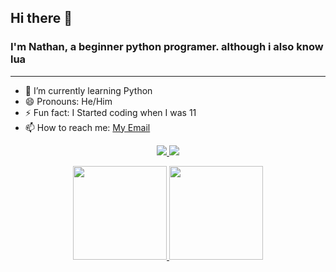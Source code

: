 ## Hi there 👋
### I'm Nathan, a beginner python programer. although i also know lua

<!--
**Natetothefuller/Natetothefuller** is a ✨ _special_ ✨ repository because its `README.md` (this file) appears on your GitHub profile.

Here are some ideas to get you started:

- 🔭 I’m currently working on ...
- 
- 👯 I’m looking to collaborate on ...
- 🤔 I’m looking for help with ...
- 💬 Ask me about ...
-->
---

- 🌱 I’m currently learning Python
- 😄 Pronouns: He/Him
- ⚡ Fun fact: I Started coding when I was 11
- 📫 How to reach me: <a href='mailto:full.nathan2007@gmail.com'>My Email</a> 

<p align='center'> 
   <a href="https://www.linkedin.com/in/yourprofile/"> 
       <img src="https://img.shields.io/badge/linkedin-%230077B5.svg?&style=for-the-badge&logo=linkedin&logoColor=white"/> 
   </a> 
   <a href="https://t.me/yourchannel"> 
       <img src="https://img.shields.io/badge/Telegram-2CA5E0?style=for-the-badge&logo=telegram&logoColor=white"/> 
   </a> 
</p> 

<p align='center'> 
   <a href="https://github-readme-stats.vercel.app/api?username=Natetothefuller&show_icons=true&count_private=true"> 
       <img height=150 src="https://github-readme-stats.vercel.app/api?username=Natetothefuller&show_icons=true&count_private=true"/> 
   </a> 
   <a href="https://github.com/Natetothefuller/github-readme-stats"> 
       <img height=150 src="https://github-readme-stats.vercel.app/api/top-langs/?username=Natetothefuller&layout=compact"/> 
   </a> 
</p> 
